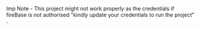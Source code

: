 Imp Note - This project might not work properly as the credentials if fireBase is not authorised
"kindly update your credentials to run the project" .
